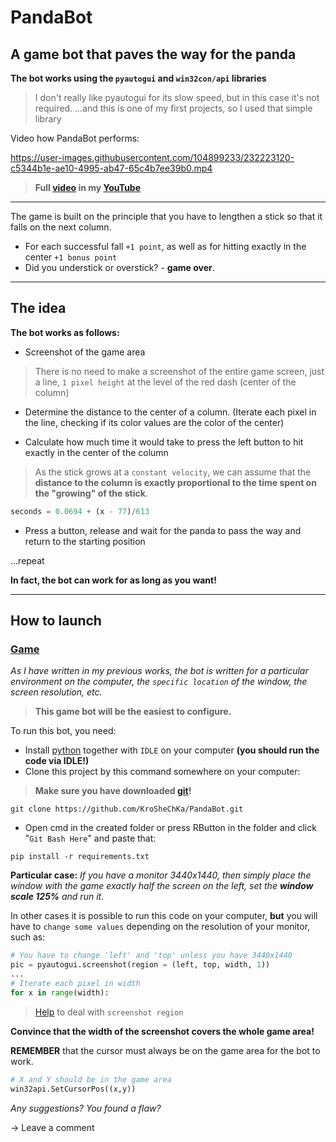 # PandaBot

## A game bot that paves the way for the panda

**The bot works using the `pyautogui` and `win32con/api` libraries**
>I don't really like pyautogui for its slow speed, but in this case it's not required.
>...and this is one of my first projects, so I used that simple library

Video how PandaBot performs:

https://user-images.githubusercontent.com/104899233/232223120-c5344b1e-ae10-4995-ab47-65c4b7ee39b0.mp4

> **Full [video](https://www.youtube.com/watch?v=MLeEA3e4K_A&ab_channel=KroSheChKa) in my [YouTube](https://www.youtube.com/@kroshechka)**
----

The game is built on the principle that you have to lengthen a stick so that it falls on the next column.

- For each successful fall `+1 point`, as well as for hitting exactly in the center `+1 bonus point`
- Did you understick or overstick? - **game over**.

---

## The idea
**The bot works as follows:**
- Screenshot of the game area
> There is no need to make a screenshot of the entire game screen, just a line, `1 pixel height` at the level of the red dash (center of the column)
- Determine the distance to the center of a column. (Iterate each pixel in the line, checking if its color values are the color of the center)

- Calculate how much time it would take to press the left button to hit exactly in the center of the column
> As the stick grows at a `constant velocity`, we can assume that the **distance to the column is exactly proportional to the time spent on the "growing" of the stick**.

```python
seconds = 0.0694 + (x - 77)/613
```
- Press a button, release and wait for the panda to pass the way and return to the starting position

...repeat

**In fact, the bot can work for as long as you want!**

---

## How to launch

### [Game](https://vk.com/app8025526)

*As I have written in my previous works, the bot is written for a particular environment on the computer, the `specific location` of the window, the screen resolution, etc.*

> **This game bot will be the easiest to configure.**

To run this bot, you need:

- Install [python](https://www.python.org/downloads/) together with `IDLE` on your computer **(you should run the code via IDLE!)**
- Clone this project by this command somewhere on your computer:
> **Make sure you have downloaded [git](https://git-scm.com/downloads)!**
```
git clone https://github.com/KroSheChKa/PandaBot.git
```
- Open cmd in the created folder or press RButton in the folder and click "`Git Bash Here`" and paste that:
```
pip install -r requirements.txt
```

**Particular case:** *If you have a monitor 3440x1440, then simply place the window with the game exactly half the screen on the left, set the **window scale 125%** and run it.*

In other cases it is possible to run this code on your computer, **but** you will have to `change some values` depending on the resolution of your monitor, such as:

```python
# You have to change 'left' and 'top' unless you have 3440x1440
pic = pyautogui.screenshot(region = (left, top, width, 1))
...
# Iterate each pixel in width
for x in range(width):
```
> [Help](https://pyautogui.readthedocs.io/en/latest/screenshot.html) to deal with `screenshot region`

**Сonvince that the width of the screenshot covers the whole game area!**

**REMEMBER** that the cursor must always be on the game area for the bot to work.
```python
# X and Y should be in the game area
win32api.SetCursorPos((x,y))
```

*Any suggestions? You found a flaw?*

-> Leave a comment
